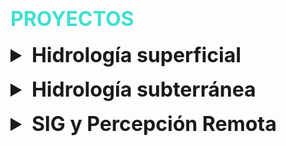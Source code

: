 # <span style="color: turquoise; font-size: 2rem; text-transform: uppercase;">Proyectos</span>

<style>
  details {
    margin-top: 1rem;
  }
  summary.section {
    font-size: 2rem; /* Tamaño de fuente de los títulos */
    font-weight: bold;
  }
  summary.project {
    font-size: 1.5rem; /* Tamaño de fuente de los proyectos */
    font-weight: bold;
    list-style: none; /* Ocultar el triángulo invertido */
  }
  summary.project::-webkit-details-marker {
    display: none; /* Ocultar el triángulo invertido en navegadores WebKit */
  }
  details p, details h2 {
    font-size: 1.5rem; /* Tamaño de fuente del contenido */
    margin-left: 40px; /* Margen izquierdo para los proyectos */
  }
  figure {
    margin-left: 50px; /* Margen izquierdo para las figuras */
    height: auto; /* Mantener la proporción de las imágenes */
  }
  figure img {
    max-width: 50%; /* Tamaño máximo de las imágenes */
    height: auto; /* Mantener la proporción de las imágenes */
  }
  figcaption {
    text-align: left; /* Centrar el texto de los títulos */
    font-style: italic; /* Estilo itálico para los títulos */
  }
</style>

<details>
  <summary class="section">Hidrología superficial</summary>
  
  <details>
    <summary class="project">1. Análisis de Precipitaciones</summary>

Descargué datos de precipitación del Servicio Meteorológico Nacional de una estación de la subcuenca de Zapotitlán, Guerrero. Procesé los datos en Python. Hice una serie mensual y anual. También obtuve la precipitación promedio mensual.

**Herramientas:** Python

**Resultado:**

<figure>
  <img src="images/Hidrologia_superficial/precmensual.jpeg" alt="Proyecto 1">
  <figcaption>Precipitación mensual</figcaption>
  
  <img src="images/Hidrologia_superficial/precanual.jpeg" alt="Proyecto 2">
  <figcaption>Precipitación anual</figcaption>
  
  <img src="images/Hidrologia_superficial/promediomensual.jpeg" alt="Proyecto 3">
  <figcaption>Precipitación promedio mensual</figcaption>
</figure>
  </details>


  <details>
    <summary class="project">2. Simulación de infiltración</summary>

Trabajé con datos de intensidad de lluvia de una estación del Observatorio Hidrológico de Instituto de Ingeniería de la UNAM. Apliqué el método de tasa de infiltración constante para estimar la pérdida de agua por infiltración ante una tormenta severa, asumiendo que el suelo tiene siempre la misma capacidad de infiltración. Convertí las tasas de precipitación y de infiltración a láminas y grafiqué la Curva Masa.

**Herramientas:** Python

**Resultado:**

<figure>
  <img src="images/Hidrologia_superficial/curvamasa.jpeg" alt="Proyecto 4">
  <figcaption>Curva Masa</figcaption>
</figure>
  </details>

  <details>
    <summary class="project">3. Análisis de caudal</summary>

Separé los componentes de caudal de una serie de datos hidrométricos de CONAGUA. Apliqué el método de mínimo local y obtuve la gráfica de componentes de Caudal Total, Directo y Base a escala diaria y mensual.

**Herramientas:** Python

**Resultado:**

<figure>
  <img src="images/Hidrologia_superficial/caudaldiaria.jpeg" alt="Proyecto 5">
  <figcaption>Caudal a escala diaria</figcaption>
  
  <img src="images/Hidrologia_superficial/caudalmensual.jpeg" alt="Proyecto 6">
  <figcaption>Caudal a escala mensual</figcaption>
</figure>
  </details>

  
</details>

<details>
  <summary class="section">Hidrología subterránea</summary>
  
  <details>
    <summary class="project">1. Red de flujo</summary>

Hice la red de flujo de agua subterránea de la zona de Piedras Negras, Coahuila. Primero obtuve curvas de elevación de nivel estático a partir de una interpolación por el método de kriging, empleando los softwares SGEMS, SAGA GIS y QGIS. Después, elaboré un mapa de la piezometría y la geología de la zona; con base en este mapa dibujé las líneas de flujo.

**Herramientas:** SGeMS, SAGA GIS y QGIS.

**Resultado:**

<figure>
  <img src="images/Hidrologia_subterranea/mapa_base (1).png" alt="Proyecto 7">
  <figcaption>Red de flujo</figcaption>
</figure>
  </details>

  
</details>

<details>
  <summary class="section">SIG y Percepción Remota</summary>
  
  <details>
    <summary class="project">1.	Calibración radiométrica y corrección atmosférica</summary>

Trabajé una imagen Landsat-7 en ENVI. Utilicé las herramientas radiometric calibration y flaash atmospheric correction. Utilicé una combinación RGB (4, 3, 2); se observa la vegetación en tonos rojos y un cuerpo de agua en azul.

**Herramientas:** ENVI

**Resultado:**

<figure>
  <img src="images/SIGPR/Correcion.jpeg" alt="Proyecto 8">
  <figcaption>Corrección radiométrica y atmosférica</figcaption>
</figure>
  </details>

  <details>
    <summary class="project">2. Clasificación supervisada y no supervisada</summary>

Realicé una clasificación supervisada y no supervisada de una escena Landsat 8 del área de la Bahía de San Francisco. La escena pertenece al 3 de marzo de 2015. Realicé esta clasificación en ENVI. Hice los dos tipos de clasificación utilizando la herramienta Classification Workflow. También, obtuve las estadísticas de cada clasificación y calculé el área en hectáreas de cada cobertura.
    
**Herramientas:** ENVI

**Resultado:**

<figure>
  <img src="images/SIGPR/clasificacionnosup.jpeg" alt="Proyecto 9">
  <figcaption>Clasificación no supervisada</figcaption>
  <img src="images/SIGPR/clasificacionsup.jpeg" alt="Proyecto 10">
  <figcaption>Clasificación supervisada</figcaption>
</figure>
  </details>

  <details>
    <summary class="project">3. Digitalización de geomorfología</summary>

Digitalicé, manualmente, la geomorfología de la zona fronteriza entre Querétaro e Hidalgo con base en el mapa altimétrico de la zona.

**Herramientas:** QGIS

**Resultado:**

<figure>
  <img src="images/SIGPR/alt.jpeg" alt="Proyecto 11">
  <figcaption>Mapa altimétrico</figcaption>
  <img src="images/SIGPR/dig.jpeg" alt="Proyecto 12">
  <figcaption>Mapa geomorfológico</figcaption>
</figure>
  </details>

  
</details>
